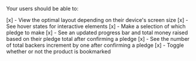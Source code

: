 Your users should be able to:

[x] - View the optimal layout depending on their device's screen size
[x] - See hover states for interactive elements
[x] - Make a selection of which pledge to make
[x] - See an updated progress bar and total money raised based on their pledge total after confirming a pledge
[x] - See the number of total backers increment by one after confirming a pledge
[x] - Toggle whether or not the product is bookmarked
